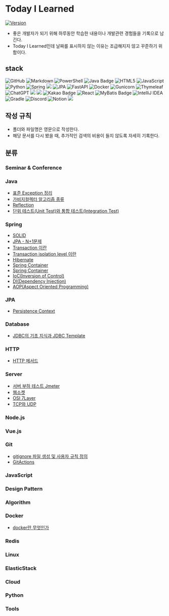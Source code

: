 # Today I Learned

[![Version](https://img.shields.io/badge/version-2024.9.11-red.svg)](./CHANGELOG)
* 좋은 개발자가 되기 위해 하루동안 학습한 내용이나 개발관련 경험들을 기록으로 남긴다.
* Today I Learned인데 날짜를 표시하지 않는 이유는 조급해지지 않고 꾸준하기 위함이다.

## stack
![GitHub](https://img.shields.io/badge/github-%23121011.svg?style=for-the-badge&logo=github&logoColor=white)
![Markdown](https://img.shields.io/badge/markdown-%23000000.svg?style=for-the-badge&logo=markdown&logoColor=white)
![PowerShell](https://img.shields.io/badge/PowerShell-%235391FE.svg?style=for-the-badge&logo=powershell&logoColor=white)
![Java Badge](https://img.shields.io/badge/Java%2017-%23ED8B00.svg?style=for-the-badge&logo=openjdk&logoColor=fff)
![HTML5](https://img.shields.io/badge/html5-%23E34F26.svg?style=for-the-badge&logo=html5&logoColor=white)
![JavaScript](https://img.shields.io/badge/javascript-%23323330.svg?style=for-the-badge&logo=javascript&logoColor=%23F7DF1E)
![Python](https://img.shields.io/badge/python-3670A0?style=for-the-badge&logo=python&logoColor=ffdd54)
![Spring](https://img.shields.io/badge/spring-%236DB33F.svg?style=for-the-badge&logo=spring&logoColor=white)
<img src="https://img.shields.io/badge/springboot-6DB33F?style=for-the-badge&logo=springboot&logoColor=white">
![JPA](https://img.shields.io/badge/JPA-6DB33F.svg?style=for-the-badge&logo=&logoColor=white)
![FastAPI](https://img.shields.io/badge/FastAPI-005571?style=for-the-badge&logo=fastapi)
![Docker](https://img.shields.io/badge/docker-%230db7ed.svg?style=for-the-badge&logo=docker&logoColor=white)
![Gunicorn](https://img.shields.io/badge/gunicorn-%298729.svg?style=for-the-badge&logo=gunicorn&logoColor=white)
![Thymeleaf](https://img.shields.io/badge/Thymeleaf-%23005C0F.svg?style=for-the-badge&logo=Thymeleaf&logoColor=white)
![ChatGPT](https://img.shields.io/badge/chatGPT-74aa9c?style=for-the-badge&logo=openai&logoColor=white)
<img src="https://img.shields.io/badge/MySQL-4479A1?style=for-the-badge&logo=MySQL&logoColor=white">
<img src="https://img.shields.io/badge/JUnit5-25A162?style=for-the-badge&logo=JUnit5&logoColor=white">
![Kakao Badge](https://img.shields.io/badge/Kakao-FFCD00?logo=kakao&logoColor=000&style=for-the-badge)
![React](https://img.shields.io/badge/react-%2320232a.svg?style=for-the-badge&logo=react&logoColor=%2361DAFB)
![MyBatis Badge](https://img.shields.io/badge/mybatis%203.0.3-000000?style=for-the-badge&logoColor=white)
![IntelliJ IDEA](https://img.shields.io/badge/IntelliJIDEA-000000.svg?style=for-the-badge&logo=intellij-idea&logoColor=white)
![Gradle](https://img.shields.io/badge/Gradle-02303A.svg?style=for-the-badge&logo=Gradle&logoColor=white)
![Discord](https://img.shields.io/badge/Discord-%235865F2.svg?style=for-the-badge&logo=discord&logoColor=white)
![Notion](https://img.shields.io/badge/Notion-%23000000.svg?style=for-the-badge&logo=notion&logoColor=white)
<img src="https://img.shields.io/badge/JUnit5-25A162?style=for-the-badge&logo=JUnit5&logoColor=white">

## 작성 규칙

* 폴더와 파일명은 영문으로 작성한다.
* 해당 문서를 다시 봤을 때, 추가적인 검색의 비용이 들지 않도록 자세히 기록한다.



## 분류
### Seminar & Conference

### Java
* [표준 Exception 정리](https://github.com/JungHyeonmin/TIL/blob/main/Java/Exception.md)
* [가비지컬렉터 알고리즘 종류](https://github.com/JungHyeonmin/TIL/blob/main/Java/Garbage%20Collector%20algorithm.md)
* [Reflection](https://github.com/JungHyeonmin/TIL/blob/main/Java/Reflection.md)
* [단위 테스트(Unit Test)와 통합 테스트(Integration Test)](https://github.com/JungHyeonmin/TIL/blob/main/Java/Unit%20Test%26Integration%20Test.md)


### Spring
* [SOLID](https://github.com/JungHyeonmin/TIL/blob/main/Spring/SOLID.md)
* [JPA - N+1문제](https://github.com/JungHyeonmin/TIL/blob/main/Spring/JPA/N%2B1.md)
* [Transaction 이란](https://github.com/JungHyeonmin/TIL/blob/main/Spring/Transaction.md)
* [Transaction isolation level 이란](https://github.com/JungHyeonmin/TIL/blob/main/Spring/Transaction%20Isolation%20Level.md)
* [Hibernate](https://github.com/JungHyeonmin/TIL/blob/main/Spring/JPA/Hibernate.md)
* [Spring Container](https://github.com/JungHyeonmin/TIL/blob/main/Spring/SpringContainer.md)
* [Spring Container](https://github.com/JungHyeonmin/TIL/blob/main/Spring/Spring%20Core.md)
* [IoC(Inversion of Control)](https://github.com/JungHyeonmin/TIL/blob/main/Spring/IoC.md)
* [DI(Dependency Injection)](https://github.com/JungHyeonmin/TIL/blob/main/Spring/DI.md)
* [AOP(Aspect Oriented Programming)](https://github.com/JungHyeonmin/TIL/blob/main/Spring/AOP.md)

### JPA
* [Persistence Context](https://github.com/JungHyeonmin/TIL/blob/main/Spring/JPA/Persistence%20Context.md)


### Database
* [JDBC의 기초 지식과 JDBC Template](https://github.com/JungHyeonmin/TIL/blob/main/Database/JDBC.md)

### HTTP
* [HTTP 메서드](https://github.com/JungHyeonmin/TIL/blob/main/HTTP/HTTP_Method.md)

### Server
* [서버 부하 테스트 Jmeter](https://github.com/JungHyeonmin/TIL/blob/main/Server/README.md)
* [웹소켓](https://github.com/JungHyeonmin/TIL/blob/main/Server/WebSocket.md)
* [OSI 7Layer](https://github.com/JungHyeonmin/TIL/blob/main/Server/OSI%207Layer.md)
* [TCP와 UDP](https://github.com/JungHyeonmin/TIL/blob/main/Server/TCP%20UDP.md)
  
### Node.js

### Vue.js

### Git
* [gitignore 파일 생성 및 사용자 규칙 정의](https://github.com/JungHyeonmin/TIL/blob/main/Git/gitignore_file_create_and_customizing.md)
* [GitActions](https://github.com/JungHyeonmin/TIL/blob/main/Git/GitActions.md)

### JavaScript

### Design Pattern

### Algorithm

### Docker
* [docker란 무엇인가](https://github.com/JungHyeonmin/TIL/blob/main/Docker/What_is_docker.md)
### Redis

### Linux

### ElasticStack

### Cloud

### Python

### Tools
